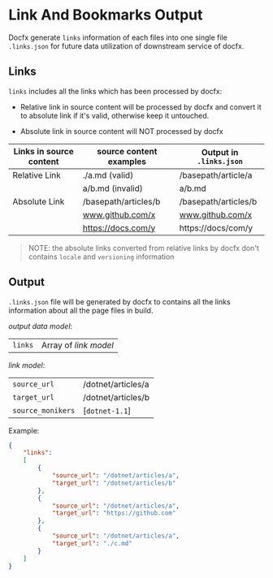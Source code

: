 # Link And Bookmarks Output

Docfx generate `links` information of each files into one single file `.links.json` for future data utilization of downstream service of docfx.

## Links

`links` includes all the links which has been processed by docfx:

- Relative link in source content will be processed by docfx and convert it to absolute link if it's valid, otherwise keep it untouched.

- Absolute link in source content will NOT processed by docfx

| Links in source content | source content examples | Output in `.links.json` |
| ----------------------- | ----------------------- | ---------------------- |
| Relative Link           | ./a.md (valid)          | /basepath/article/a    |
|                         | a/b.md (invalid)        | a/b.md                 |
| Absolute Link           | /basepath/articles/b    | /basepath/articles/b   |
|                         | www.github.com/x        | www.github.com/x       |
|                         | https://docs.com/y      | https://docs/com/y     |

> NOTE: the absolute links converted from relative links by docfx don't contains `locale` and `versioning` information

## Output

`.links.json` file will be generated by docfx to contains all the links information about all the page files in build.

*output data model*:

  |            |                       |
  |----------- |-----------------------|
  | `links`    | Array of *link model* |

*link model*:

  |                   |                      |
  |-------------------|----------------------|
  | `source_url`      | /dotnet/articles/a   |
  | `target_url`      | /dotnet/articles/b   |
  | `source_monikers` | [`dotnet-1.1`]       |

Example:

```json
{
    "links":
    [
        {
            "source_url": "/dotnet/articles/a",
            "target_url": "/dotnet/articles/b"
        },
        {
            "source_url": "/dotnet/articles/a",
            "target_url": "https://github.com"
        },
        {
            "source_url": "/dotnet/articles/a",
            "target_url": "./c.md"
        }
    ]
}
```